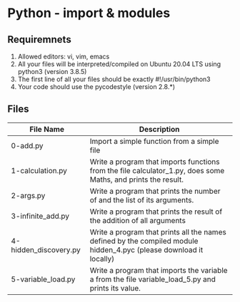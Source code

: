 # Python - import & modules

## Requiremnets
1. Allowed editors: vi, vim, emacs
2. All your files will be interpreted/compiled on Ubuntu 20.04 LTS using python3 (version 3.8.5)
3. The first line of all your files should be exactly #!/usr/bin/python3
4. Your code should use the pycodestyle (version 2.8.\*)

## Files
| File Name | Description |
| ----------| ------------|
|0-add.py | Import a simple function from a simple file |
| 1-calculation.py | Write a program that imports functions from the file calculator_1.py, does some Maths, and prints the result. |
| 2-args.py | Write a program that prints the number of and the list of its arguments. |
| 3-infinite_add.py | Write a program that prints the result of the addition of all arguments |
| 4-hidden_discovery.py | Write a program that prints all the names defined by the compiled module hidden_4.pyc (please download it locally) |
| 5-variable_load.py | Write a program that imports the variable a from the file variable_load_5.py and prints its value. |
